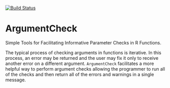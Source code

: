 [![Build Status](https://travis-ci.org/nutterb/ArgumentCheck.png?branch=devel-envi)](https://travis-ci.org/nutterb/ArgumentCheck)

ArgumentCheck
==============

Simple Tools for Facilitating Informative Parameter Checks in R Functions.

The typical process of checking arguments in functions is
iterative.  In this process, an error may be returned and the user may fix
it only to receive another error on a different argument.  `ArgumentCheck`
facilitates a more helpful way to perform argument checks allowing the
programmer to run all of the checks and then return all of the errors and
warnings in a single message.
